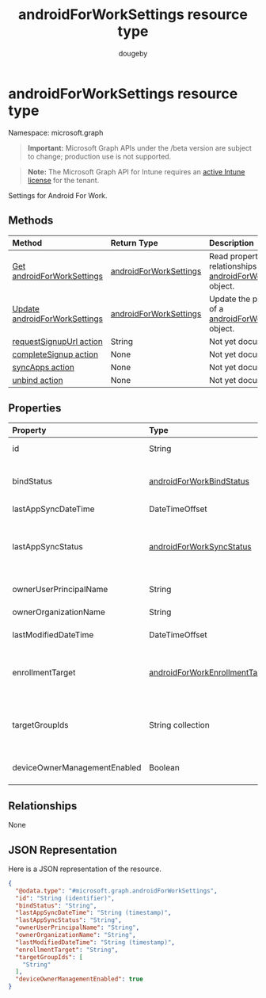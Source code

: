 ﻿---
title: "androidForWorkSettings resource type"
description: "Settings for Android For Work."
author: "dougeby"
localization_priority: Normal
ms.prod: "intune"
doc_type: resourcePageType
---

# androidForWorkSettings resource type

Namespace: microsoft.graph

> **Important:** Microsoft Graph APIs under the /beta version are subject to change; production use is not supported.

> **Note:** The Microsoft Graph API for Intune requires an [active Intune license](https://go.microsoft.com/fwlink/?linkid=839381) for the tenant.

Settings for Android For Work.

## Methods

| Method                                                                                             | Return Type                                                                            | Description                                                                                                                             |
| :------------------------------------------------------------------------------------------------- | :------------------------------------------------------------------------------------- | :-------------------------------------------------------------------------------------------------------------------------------------- |
| [Get androidForWorkSettings](../api/intune-androidforwork-androidforworksettings-get.md)           | [androidForWorkSettings](../resources/intune-androidforwork-androidforworksettings.md) | Read properties and relationships of the [androidForWorkSettings](../resources/intune-androidforwork-androidforworksettings.md) object. |
| [Update androidForWorkSettings](../api/intune-androidforwork-androidforworksettings-update.md)     | [androidForWorkSettings](../resources/intune-androidforwork-androidforworksettings.md) | Update the properties of a [androidForWorkSettings](../resources/intune-androidforwork-androidforworksettings.md) object.               |
| [requestSignupUrl action](../api/intune-androidforwork-androidforworksettings-requestsignupurl.md) | String                                                                                 | Not yet documented                                                                                                                      |
| [completeSignup action](../api/intune-androidforwork-androidforworksettings-completesignup.md)     | None                                                                                   | Not yet documented                                                                                                                      |
| [syncApps action](../api/intune-androidforwork-androidforworksettings-syncapps.md)                 | None                                                                                   | Not yet documented                                                                                                                      |
| [unbind action](../api/intune-androidforwork-androidforworksettings-unbind.md)                     | None                                                                                   | Not yet documented                                                                                                                      |

## Properties

| Property                     | Type                                                                                                   | Description                                                                                                                                                         |
| :--------------------------- | :----------------------------------------------------------------------------------------------------- | :------------------------------------------------------------------------------------------------------------------------------------------------------------------ |
| id                           | String                                                                                                 | The Android for Work settings identifier                                                                                                                            |
| bindStatus                   | [androidForWorkBindStatus](../resources/intune-androidforwork-androidforworkbindstatus.md)             | Bind status of the tenant with the Google EMM API. Possible values are: `notBound`, `bound`, `boundAndValidated`, `unbinding`.                                      |
| lastAppSyncDateTime          | DateTimeOffset                                                                                         | Last completion time for app sync                                                                                                                                   |
| lastAppSyncStatus            | [androidForWorkSyncStatus](../resources/intune-androidforwork-androidforworksyncstatus.md)             | Last application sync result. Possible values are: `success`, `credentialsNotValid`, `androidForWorkApiError`, `managementServiceError`, `unknownError`, `none`.    |
| ownerUserPrincipalName       | String                                                                                                 | Owner UPN that created the enterprise                                                                                                                               |
| ownerOrganizationName        | String                                                                                                 | Organization name used when onboarding Android for Work                                                                                                             |
| lastModifiedDateTime         | DateTimeOffset                                                                                         | Last modification time for Android for Work settings                                                                                                                |
| enrollmentTarget             | [androidForWorkEnrollmentTarget](../resources/intune-androidforwork-androidforworkenrollmenttarget.md) | Indicates which users can enroll devices in Android for Work device management. Possible values are: `none`, `all`, `targeted`, `targetedAsEnrollmentRestrictions`. |
| targetGroupIds               | String collection                                                                                      | Specifies which AAD groups can enroll devices in Android for Work device management if enrollmentTarget is set to 'Targeted'                                        |
| deviceOwnerManagementEnabled | Boolean                                                                                                | Indicates if this account is flighting for Android Device Owner Management with CloudDPC.                                                                           |

## Relationships

None

## JSON Representation

Here is a JSON representation of the resource.

<!-- {
  "blockType": "resource",
  "keyProperty": "id",
  "@odata.type": "microsoft.graph.androidForWorkSettings"
}
-->

```json
{
  "@odata.type": "#microsoft.graph.androidForWorkSettings",
  "id": "String (identifier)",
  "bindStatus": "String",
  "lastAppSyncDateTime": "String (timestamp)",
  "lastAppSyncStatus": "String",
  "ownerUserPrincipalName": "String",
  "ownerOrganizationName": "String",
  "lastModifiedDateTime": "String (timestamp)",
  "enrollmentTarget": "String",
  "targetGroupIds": [
    "String"
  ],
  "deviceOwnerManagementEnabled": true
}
```
